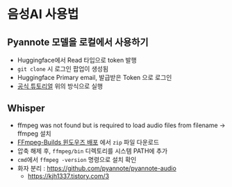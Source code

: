 # 음성AI 사용법

## Pyannote 모델을 로컬에서 사용하기
- Huggingface에서 Read 타입으로 token 발행
- `git clone` 시 로그인 팝업이 생성됨
- Huggingface Primary email, 발급받은 Token 으로 로그인
- [공식 튜토리얼](https://github.com/pyannote/pyannote-audio/blob/develop/tutorials/community/offline_usage_speaker_diarization.ipynb) 위의 방식으로 실행

## Whisper
- ffmpeg was not found but is required to load audio files from filename -> ffmpeg 설치
- [FFmpeg-Builds 윈도우즈 배포](https://www.gyan.dev/ffmpeg/builds/) 에서 `zip` 파일 다운로드
- 압축 해제 후, `ffmpeg/bin` 디렉토리를 시스템 PATH에 추가
- `cmd`에서 `ffmpeg -version` 명령으로 설치 확인
- 화자 분리 : https://github.com/pyannote/pyannote-audio
	- https://kjh1337.tistory.com/3